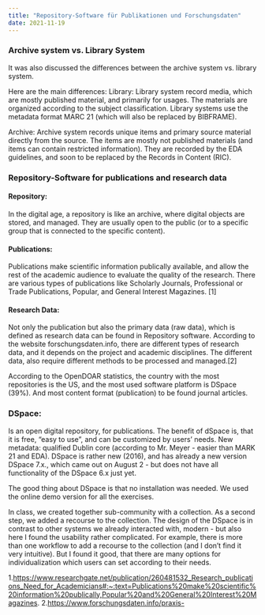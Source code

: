 ```yaml
---
title: "Repository-Software für Publikationen und Forschungsdaten"
date: 2021-11-19
---
```


### Archive system vs. Library System
It was also discussed the differences between the archive system vs. library system. 

Here are the main differences: 
Library: Library system record media, which are mostly published material, and primarily for usages. The materials are organized according to the subject classification. Library systems use the metadata format MARC 21 (which will also be replaced by BIBFRAME). 

Archive: Archive system records unique items and primary source material directly from the source. The items are mostly not published materials (and items can contain restricted information).  They are recorded by the EDA guidelines, and soon to be replaced by the Records in Content (RIC).  

### Repository-Software for publications and research data

#### Repository: 
In the digital age, a repository is like an archive, where digital objects are stored, and managed. They are usually open to the public (or to a specific group that is connected to the specific content). 

#### Publications: 
Publications make scientific information publically available, and allow the rest of the academic audience to evaluate the quality of the research. There are various types of publications like Scholarly Journals, Professional or Trade Publications, Popular, and General Interest Magazines. [1]

#### Research Data:
Not only the publication but also the primary data (raw data), which is defined as research data can be found in Repository software. According to the website forschungsdaten.info, there are different types of research data, and it depends on the project and academic disciplines. The different data, also require different methods to be processed and managed.[2]

According to the OpenDOAR statistics, the country with the most repositories is the US, and the most used software platform is DSpace (39%). And most content format (publication) to be found journal articles. 

### DSpace:
Is an open digital repository, for publications. The benefit of dSpace is, that it is free, “easy to use”, and can be customized by users’ needs. New metadata: qualified Dublin core (according to Mr. Meyer - easier than MARK 21 and EDA).
DSpace is rather new (2016), and has already a new version DSpace 7.x., which came out on August 2 - but does not have all functionality of the DSpace 6.x just yet. 

The good thing about DSpace is that no installation was needed. We used the online demo version for all the exercises. 

In class, we created together sub-community with a collection. As a second step, we added a recourse to the collection. The design of the DSpace is in contrast to other systems we already interacted with, modern - but also here I found the usability rather complicated. For example, there is more than one workflow to add a recourse to the collection (and I don’t find it very intuitive). But I found it good, that there are many options for individualization which users can set according to their needs. 

1.https://www.researchgate.net/publication/260481532_Research_publications_Need_for_Academicians#:~:text=Publications%20make%20scientific%20information%20publically,Popular%20and%20General%20Interest%20Magazines. 
2.https://www.forschungsdaten.info/praxis-
